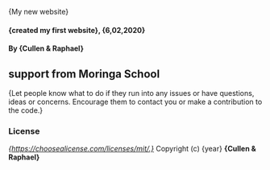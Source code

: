 {My new website}
#### {created my first website}, {6,02,2020}
#### By **{Cullen & Raphael}**

## support from Moringa School
{Let people know what to do if they run into any issues or have questions, ideas or concerns.  Encourage them to contact you or make a contribution to the code.}
### License
*{https://choosealicense.com/licenses/mit/.}*
Copyright (c) {year} **{Cullen & Raphael}**
